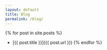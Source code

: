 ```yaml
---
layout: default
title: Blog
permalink: /blog/
---
```


{% for post in site.posts %}
* [{{ post.title }}]({{ post.url }})
{% endfor %}
